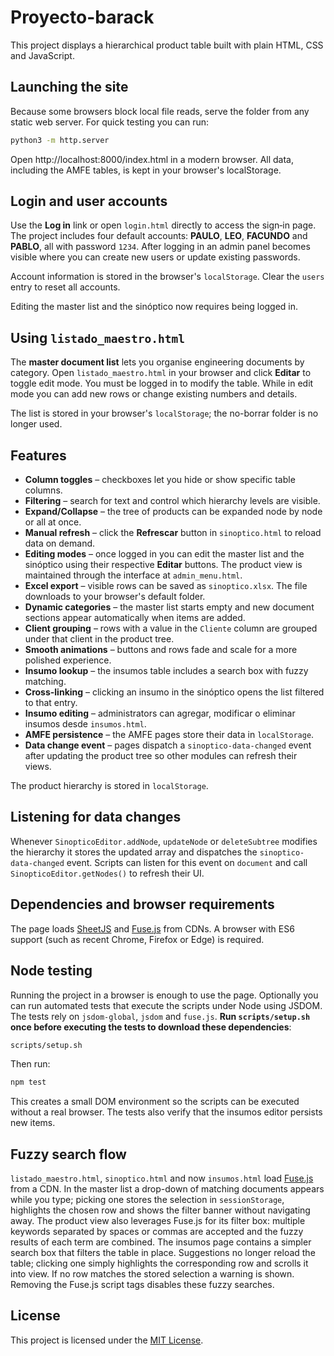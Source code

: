# Proyecto-barack

This project displays a hierarchical product table built with plain HTML, CSS and JavaScript.

## Launching the site

Because some browsers block local file reads, serve the folder from any static web server. For quick testing you can run:

```bash
python3 -m http.server
```

Open http://localhost:8000/index.html in a modern browser. All data, including the AMFE tables, is kept in your browser's localStorage.

## Login and user accounts

Use the **Log in** link or open `login.html` directly to access the sign‑in page. The project includes four default accounts: **PAULO**, **LEO**, **FACUNDO** and **PABLO**, all with password `1234`. After logging in an admin panel becomes visible where you can create new users or update existing passwords.

Account information is stored in the browser's `localStorage`. Clear the `users` entry to reset all accounts.

Editing the master list and the sinóptico now requires being logged in.

## Using `listado_maestro.html`

The **master document list** lets you organise engineering documents by category. Open `listado_maestro.html` in your browser and click **Editar** to toggle edit mode. You must be logged in to modify the table. While in edit mode you can add new rows or change existing numbers and details.

The list is stored in your browser's `localStorage`; the no-borrar folder is no longer used.

## Features

- **Column toggles** – checkboxes let you hide or show specific table columns.
- **Filtering** – search for text and control which hierarchy levels are visible.
- **Expand/Collapse** – the tree of products can be expanded node by node or all at once.
- **Manual refresh** – click the **Refrescar** button in `sinoptico.html` to reload data on demand.
- **Editing modes** – once logged in you can edit the master list and the sinóptico using their respective **Editar** buttons. The product view is maintained through the interface at `admin_menu.html`.
- **Excel export** – visible rows can be saved as `sinoptico.xlsx`. The file
  downloads to your browser's default folder.
- **Dynamic categories** – the master list starts empty and new document sections appear automatically when items are added.
- **Client grouping** – rows with a value in the `Cliente` column are grouped under that client in the product tree.
- **Smooth animations** – buttons and rows fade and scale for a more polished experience.
- **Insumo lookup** – the insumos table includes a search box with fuzzy matching.
- **Cross-linking** – clicking an insumo in the sinóptico opens the list filtered to that entry.
- **Insumo editing** – administrators can agregar, modificar o eliminar insumos desde `insumos.html`.
- **AMFE persistence** – the AMFE pages store their data in `localStorage`.
- **Data change event** – pages dispatch a `sinoptico-data-changed` event after
  updating the product tree so other modules can refresh their views.

The product hierarchy is stored in `localStorage`.

## Listening for data changes

Whenever `SinopticoEditor.addNode`, `updateNode` or `deleteSubtree` modifies the
hierarchy it stores the updated array and dispatches the
`sinoptico-data-changed` event. Scripts can listen for this event on
`document` and call `SinopticoEditor.getNodes()` to refresh their UI.

## Dependencies and browser requirements

The page loads [SheetJS](https://sheetjs.com/) and [Fuse.js](https://fusejs.io/) from CDNs. A browser with ES6 support (such as recent Chrome, Firefox or Edge) is required.

## Node testing

Running the project in a browser is enough to use the page. Optionally you can run automated tests that execute the scripts under Node using JSDOM. The tests rely on `jsdom-global`, `jsdom` and `fuse.js`. **Run `scripts/setup.sh` once before executing the tests to download these dependencies**:

```bash
scripts/setup.sh
```

Then run:

```bash
npm test
```

This creates a small DOM environment so the scripts can be executed without a real browser. The tests also verify that the insumos editor persists new items.

## Fuzzy search flow

 `listado_maestro.html`, `sinoptico.html` and now `insumos.html` load [Fuse.js](https://fusejs.io/) from a CDN. In the master list a drop-down of matching documents appears while you type; picking one stores the selection in `sessionStorage`, highlights the chosen row and shows the filter banner without navigating away. The product view also leverages Fuse.js for its filter box: multiple keywords separated by spaces or commas are accepted and the fuzzy results of each term are combined. The insumos page contains a simpler search box that filters the table in place. Suggestions no longer reload the table; clicking one simply highlights the corresponding row and scrolls it into view. If no row matches the stored selection a warning is shown. Removing the Fuse.js script tags disables these fuzzy searches.

## License

This project is licensed under the [MIT License](LICENSE).
